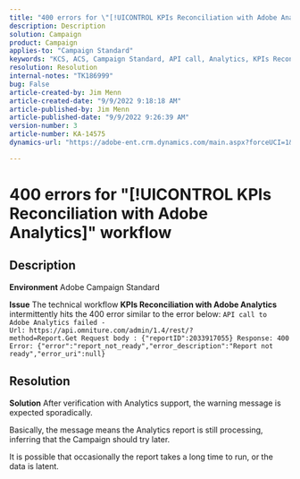 ```yaml
---
title: "400 errors for \"[!UICONTROL KPIs Reconciliation with Adobe Analytics\]" workflow"
description: Description
solution: Campaign
product: Campaign
applies-to: "Campaign Standard"
keywords: "KCS, ACS, Campaign Standard, API call, Analytics, KPIs Reconciliation with Adobe Analytics, 400 error"
resolution: Resolution
internal-notes: "TK186999"
bug: False
article-created-by: Jim Menn
article-created-date: "9/9/2022 9:18:18 AM"
article-published-by: Jim Menn
article-published-date: "9/9/2022 9:26:39 AM"
version-number: 3
article-number: KA-14575
dynamics-url: "https://adobe-ent.crm.dynamics.com/main.aspx?forceUCI=1&pagetype=entityrecord&etn=knowledgearticle&id=90e43d53-2030-ed11-9db1-0022480866ad"

---
```

# 400 errors for "[!UICONTROL KPIs Reconciliation with Adobe Analytics]" workflow

## Description


<b>Environment</b>
 Adobe Campaign Standard

<b>Issue</b>
 The technical workflow <b>KPIs Reconciliation with Adobe Analytics</b> intermittently hits the 400 error similar to the error below:
`API call to Adobe Analytics failed - Url: https://api.omniture.com/admin/1.4/rest/?method=Report.Get Request body : {"reportID":2033917055} Response: 400 Error: {"error":"report_not_ready","error_description":"Report not ready","error_uri":null}`

## Resolution


<b>Solution</b>
After verification with Analytics support, the warning message is expected sporadically.

Basically, the message means the Analytics report is still processing, inferring that the Campaign should try later.

It is possible that occasionally the report takes a long time to run, or the data is latent.
